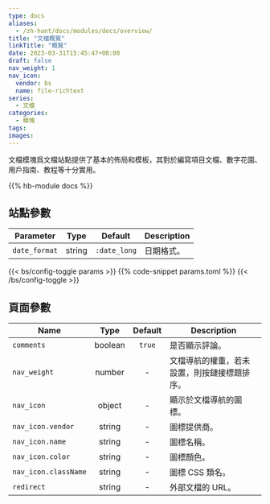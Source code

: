 ```yaml
---
type: docs
aliases:
  - /zh-hant/docs/modules/docs/overview/
title: "文檔概覽"
linkTitle: "概覽"
date: 2023-03-31T15:45:47+08:00
draft: false
nav_weight: 1
nav_icon:
  vendor: bs
  name: file-richtext
series:
  - 文檔
categories:
  - 模塊
tags:
images:
---
```


文檔模塊爲文檔站點提供了基本的佈局和模板，其對於編寫項目文檔、數字花園、用戶指南、教程等十分實用。

<!--more-->

{{% hb-module docs %}}

## 站點參數

| Parameter     |  Type  |   Default    | Description |
| ------------- | :----: | :----------: | ----------- |
| `date_format` | string | `:date_long` | 日期格式。  |

{{< bs/config-toggle params >}}
{{% code-snippet params.toml %}}
{{< /bs/config-toggle >}}

## 頁面參數

| Name                 |  Type   | Default | Description                                  |
| -------------------- | :-----: | :-----: | -------------------------------------------- |
| `comments`           | boolean | `true`  | 是否顯示評論。                               |
| `nav_weight`         | number  |    -    | 文檔導航的權重，若未設置，則按鏈接標題排序。 |
| `nav_icon`           | object  |    -    | 顯示於文檔導航的圖標。                       |
| `nav_icon.vendor`    | string  |    -    | 圖標提供商。                                 |
| `nav_icon.name`      | string  |    -    | 圖標名稱。                                   |
| `nav_icon.color`     | string  |    -    | 圖標顏色。                                   |
| `nav_icon.className` | string  |    -    | 圖標 CSS 類名。                              |
| `redirect`           | string  |    -    | 外部文檔的 URL。                             |
